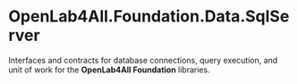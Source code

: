 # OpenLab4All.Foundation.Data.SqlServer

Interfaces and contracts for database connections, query execution, and unit of work for the **OpenLab4All Foundation** libraries.